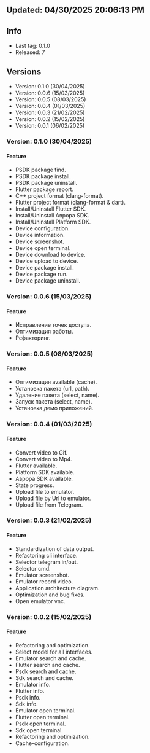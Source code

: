 ## Updated: 04/30/2025 20:06:13 PM

## Info

- Last tag: 0.1.0
- Released: 7

## Versions

- Version: 0.1.0 (30/04/2025)
- Version: 0.0.6 (15/03/2025)
- Version: 0.0.5 (08/03/2025)
- Version: 0.0.4 (01/03/2025)
- Version: 0.0.3 (21/02/2025)
- Version: 0.0.2 (15/02/2025)
- Version: 0.0.1 (06/02/2025)

### Version: 0.1.0 (30/04/2025)

#### Feature

- PSDK package find.
- PSDK package install.
- PSDK package uninstall.
- Flutter package report.
- C++ project format (clang-format).
- Flutter project format (clang-format & dart).
- Install/Uninstall Flutter SDK.
- Install/Uninstall Аврора SDK.
- Install/Uninstall Platform SDK.
- Device configuration.
- Device information.
- Device screenshot.
- Device open terminal.
- Device download to device.
- Device upload to device.
- Device package install.
- Device package run.
- Device package uninstall.

### Version: 0.0.6 (15/03/2025)

#### Feature

- Исправление точек доступа.
- Оптимизация работы.
- Рефакторинг.

### Version: 0.0.5 (08/03/2025)

#### Feature

- Оптимизация available (cache).
- Установка пакета (url, path).
- Удаление пакета (select, name).
- Запуск пакета (select, name).
- Установка демо приложений.

### Version: 0.0.4 (01/03/2025)

#### Feature

- Convert video to Gif.
- Convert video to Mp4.
- Flutter available.
- Platform SDK available.
- Аврора SDK available.
- State progress.
- Upload file to emulator.
- Upload file by Url to emulator.
- Upload file from Telegram.

### Version: 0.0.3 (21/02/2025)

#### Feature

- Standardization of data output.
- Refactoring cli interface.
- Selector telegram in/out.
- Selector cmd.
- Emulator screenshot.
- Emulator record video.
- Application architecture diagram.
- Optimization and bug fixes.
- Open emulator vnc.

### Version: 0.0.2 (15/02/2025)

#### Feature

- Refactoring and optimization.
- Select model for all interfaces.
- Emulator search and cache.
- Flutter search and cache.
- Psdk search and cache.
- Sdk search and cache.
- Emulator info.
- Flutter info.
- Psdk info.
- Sdk info.
- Emulator open terminal.
- Flutter open terminal.
- Psdk open terminal.
- Sdk open terminal.
- Refactoring and optimization.
- Cache-configuration.

